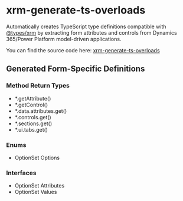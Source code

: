 # xrm-generate-ts-overloads

Automatically creates TypeScript type definitions compatible with [@types/xrm](https://www.npmjs.com/package/@types/xrm) by extracting form attributes and controls from Dynamics 365/Power Platform model-driven applications.

You can find the source code here: [xrm-generate-ts-overloads](https://github.com/gncnpk/xrm-generate-ts-overloads)

## Generated Form-Specific Definitions

### Method Return Types
* *.getAttribute()
* *.getControl()
* *.data.attributes.get()
* *.controls.get()
* *.sections.get()
* *.ui.tabs.get()

### Enums
* OptionSet Options

### Interfaces
* OptionSet Attributes
* OptionSet Values

